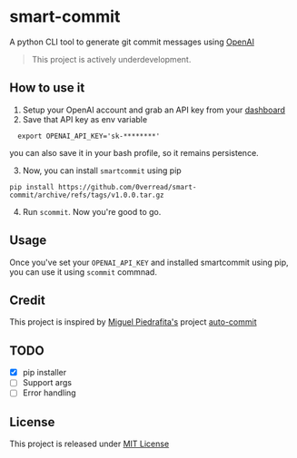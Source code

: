 
# smart-commit
A python CLI tool to generate git commit messages using [OpenAI](https://openai.com/blog/openai-codex/)

> This project is actively underdevelopment.

## How to use it

1. Setup your OpenAI account and grab an API key from your [dashboard](https://openai.com/api/)
2. Save that API key as env variable 

  ```
    export OPENAI_API_KEY='sk-********'
  ```
  you can also save it in your bash profile, so it remains persistence.
  
3. Now, you can install `smartcommit` using pip

```
pip install https://github.com/0verread/smart-commit/archive/refs/tags/v1.0.0.tar.gz
```
4. Run `scommit`. Now you're good to go.

## Usage

Once you've set your `OPENAI_API_KEY` and installed smartcommit using pip, you can use it using `scommit` commnad.

## Credit
This project is inspired by [Miguel Piedrafita's](https://github.com/m1guelpf) project
 [auto-commit](https://github.com/m1guelpf/auto-commit)

## TODO

- [x] pip installer
- [ ] Support args
- [ ] Error handling

## License

This project is released under [MIT License](LICENSE)
